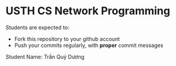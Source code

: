 USTH CS Network Programming
=====================================

Students are expected to:
* Fork this repository to your github account
* Push your commits regularly, with **proper** commit messages

Student Name: Trần Quý Dương
